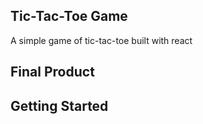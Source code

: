 ## Tic-Tac-Toe Game

A simple game of tic-tac-toe built with react

## Final Product

## Getting Started

